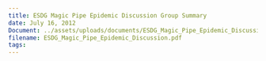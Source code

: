 ```yaml
---
title: ESDG Magic Pipe Epidemic Discussion Group Summary
date: July 16, 2012
Document: ../assets/uploads/documents/ESDG_Magic_Pipe_Epidemic_Discussion.pdf
filename: ESDG_Magic_Pipe_Epidemic_Discussion.pdf
tags:
---
```

